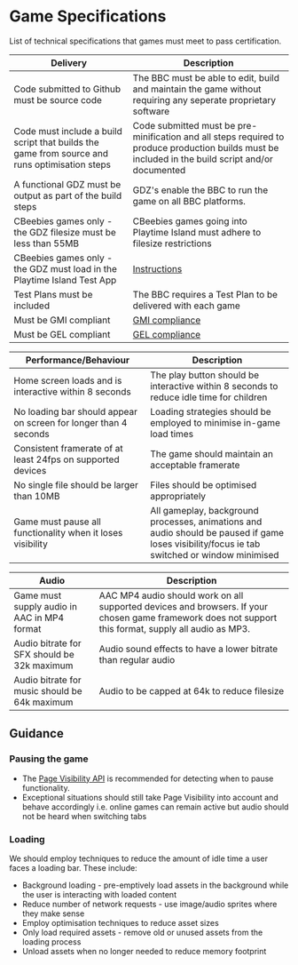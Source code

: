 # Game Specifications

List of technical specifications that games must meet to pass certification.

| Delivery | Description |
|---------------|-------------|
| Code submitted to Github must be source code | The BBC must be able to edit, build and maintain the game without requiring any seperate proprietary software |
| Code must include a build script that builds the game from source and runs optimisation steps | Code submitted must be pre-minification and all steps required to produce production builds must be included in the build script and/or documented |
| A functional GDZ must be output as part of the build steps | GDZ's enable the BBC to run the game on all BBC platforms. |
| CBeebies games only - the GDZ filesize must be less than 55MB | CBeebies games going into Playtime Island must adhere to filesize restrictions |
| CBeebies games only - the GDZ must load in the Playtime Island Test App  | [Instructions](https://github.com/bbc/childrens-games-starter-pack/blob/master/docs/testing-in-a-mobile-app.md#testing-in-a-mobile-app) |
| Test Plans must be included | The BBC requires a Test Plan to be delivered with each game  |
| Must be GMI compliant | [GMI compliance](https://github.com/bbc/childrens-games-starter-pack/blob/master/docs/working-with-gmi.md)  |
| Must be GEL compliant | [GEL compliance](https://github.com/bbc/childrens-games-starter-pack/blob/master/docs/gel-guidelines.md#gel-guidelines-accessibility-and-icon-assets) |

| Performance/Behaviour | Description |
|---------------|-------------|
| Home screen loads and is interactive within 8 seconds | The play button should be interactive within 8 seconds to reduce idle time for children |
| No loading bar should appear on screen for longer than 4 seconds | Loading strategies should be employed to minimise in-game load times |
| Consistent framerate of at least 24fps on supported devices | The game should maintain an acceptable framerate |
| No single file should be larger than 10MB | Files should be optimised appropriately |
| Game must pause all functionality when it loses visibility | All gameplay, background processes, animations and audio should be paused if game loses visibility/focus ie tab switched or window minimised |

| Audio | Description |
|---------------|-------------|
| Game must supply audio in AAC in MP4 format | AAC MP4 audio should work on all supported devices and browsers. If your chosen game framework does not support this format, supply all audio as MP3. |
| Audio bitrate for SFX should be 32k maximum | Audio sound effects to have a lower bitrate than regular audio |
| Audio bitrate for music should be 64k maximum | Audio to be capped at 64k to reduce filesize |

## Guidance

### Pausing the game
* The [Page Visibility API](https://developer.mozilla.org/en-US/docs/Web/API/Page_Visibility_API) is recommended for detecting when to pause functionality.
* Exceptional situations should still take Page Visibility into account and behave accordingly i.e. online games can remain active but audio should not be heard when switching tabs

### Loading
We should employ techniques to reduce the amount of idle time a user faces a loading bar. These include: 
* Background loading - pre-emptively load assets in the background while the user is interacting with loaded content
* Reduce number of network requests - use image/audio sprites where they make sense
* Employ optimisation techniques to reduce asset sizes
* Only load required assets - remove old or unused assets from the loading process
* Unload assets when no longer needed to reduce memory footprint

